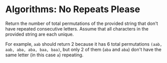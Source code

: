 # Algorithms: No Repeats Please
Return the number of total permutations of the provided 
string that don't have repeated consecutive letters. 
Assume that all characters in the provided string are each 
unique.

For example, `aab` should return 2 because it 
has 6 total permutations `(aab, aab, aba, aba, baa, baa)`, 
but only 2 of them (`aba` and `aba`) don't have the same 
letter (in this case `a`) repeating.
